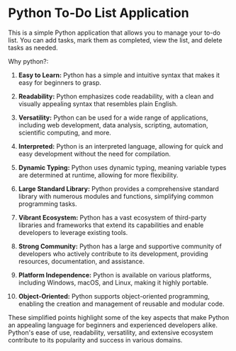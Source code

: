 # Python To-Do List Application
This is a simple Python application that allows you to manage your to-do list. You can add tasks, mark them as completed, view the list, and delete tasks as needed.

Why python?:

1. **Easy to Learn:** Python has a simple and intuitive syntax that makes it easy for beginners to grasp.

2. **Readability:** Python emphasizes code readability, with a clean and visually appealing syntax that resembles plain English.

3. **Versatility:** Python can be used for a wide range of applications, including web development, data analysis, scripting, automation, scientific computing, and more.

4. **Interpreted:** Python is an interpreted language, allowing for quick and easy development without the need for compilation.

5. **Dynamic Typing:** Python uses dynamic typing, meaning variable types are determined at runtime, allowing for more flexibility.

6. **Large Standard Library:** Python provides a comprehensive standard library with numerous modules and functions, simplifying common programming tasks.

7. **Vibrant Ecosystem:** Python has a vast ecosystem of third-party libraries and frameworks that extend its capabilities and enable developers to leverage existing tools.

8. **Strong Community:** Python has a large and supportive community of developers who actively contribute to its development, providing resources, documentation, and assistance.

9. **Platform Independence:** Python is available on various platforms, including Windows, macOS, and Linux, making it highly portable.

10. **Object-Oriented:** Python supports object-oriented programming, enabling the creation and management of reusable and modular code.

These simplified points highlight some of the key aspects that make Python an appealing language for beginners and experienced developers alike. Python's ease of use, readability, versatility, and extensive ecosystem contribute to its popularity and success in various domains.
